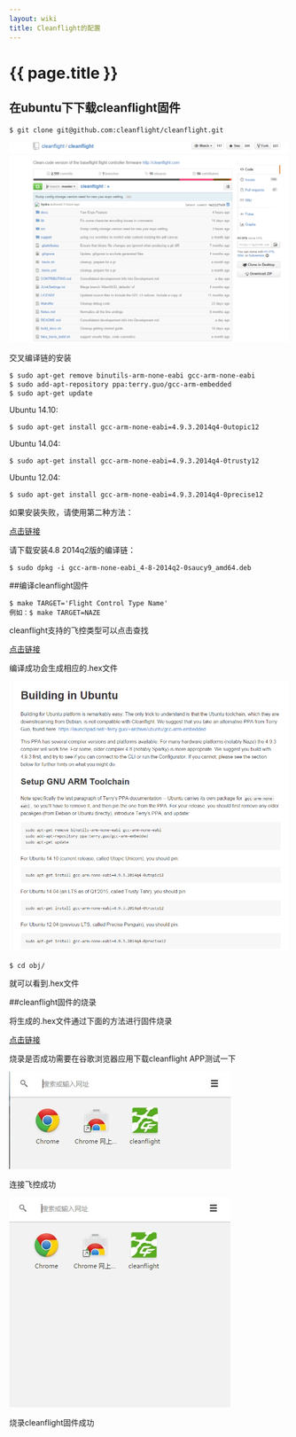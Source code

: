 ```yaml
---
layout: wiki
title: Cleanflight的配置
---
```


# {{ page.title }}

## 在ubuntu下下载cleanflight固件

~~~
$ git clone git@github.com:cleanflight/cleanflight.git
~~~

![](../assets/img/cleanflight_001.png)

交叉编译链的安装

~~~
$ sudo apt-get remove binutils-arm-none-eabi gcc-arm-none-eabi
$ sudo add-apt-repository ppa:terry.guo/gcc-arm-embedded
$ sudo apt-get update
~~~

Ubuntu 14.10:

~~~
$ sudo apt-get install gcc-arm-none-eabi=4.9.3.2014q4-0utopic12
~~~

Ubuntu 14.04:

~~~
$ sudo apt-get install gcc-arm-none-eabi=4.9.3.2014q4-0trusty12
~~~

Ubuntu 12.04:

~~~
$ sudo apt-get install gcc-arm-none-eabi=4.9.3.2014q4-0precise12
~~~

如果安装失败，请使用第二种方法：

[点击链接](http://ppa.launchpad.net/terry.guo/gcc-arm-embedded/ubuntu/pool/main/g/gcc-arm-none-eabi)

请下载安装4.8 2014q2版的编译链：

~~~
$ sudo dpkg -i gcc-arm-none-eabi_4-8-2014q2-0saucy9_amd64.deb
~~~

##编译cleanflight固件

~~~
$ make TARGET='Flight Control Type Name'
例如：$ make TARGET=NAZE
~~~

cleanflight支持的飞控类型可以点击查找

[点击链接](https://github.com/cleanflight/cleanflight/tree/master/docs)

编译成功会生成相应的.hex文件

![](../assets/img/cleanflight_002.png)

~~~
$ cd obj/
~~~

就可以看到.hex文件

##cleanflight固件的烧录

将生成的.hex文件通过下面的方法进行固件烧录

[点击链接](http://www.crazepony.com/wiki/flash-firmware)

烧录是否成功需要在谷歌浏览器应用下载cleanflight APP测试一下

![](../assets/img/cleanflight_003.jpg)

连接飞控成功

![](../assets/img/cleanflight_004.jpg)

烧录cleanflight固件成功
